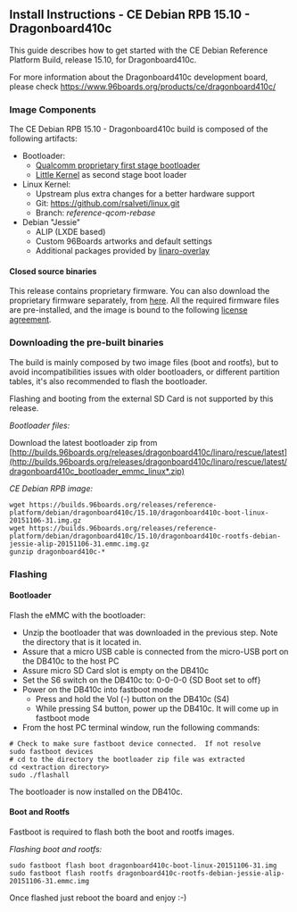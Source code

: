 ## Install Instructions - CE Debian RPB 15.10 - Dragonboard410c

This guide describes how to get started with the CE Debian Reference Platform Build, release 15.10, for Dragonboard410c.

For more information about the Dragonboard410c development board, please check https://www.96boards.org/products/ce/dragonboard410c/

### Image Components

The CE Debian RPB 15.10 - Dragonboard410c build is composed of the following artifacts:

- Bootloader:
   - [Qualcomm proprietary first stage bootloader](https://developer.qualcomm.com/download/linux-ubuntu-board-support-package-v1.zip)
   - [Little Kernel](https://git.linaro.org/landing-teams/working/qualcomm/lk.git) as second stage boot loader
- Linux Kernel:
   - Upstream plus extra changes for a better hardware support
   - Git: https://github.com/rsalveti/linux.git
   - Branch: *reference-qcom-rebase*
- Debian "Jessie"
   - ALIP (LXDE based)
   - Custom 96Boards artworks and default settings
   - Additional packages provided by [linaro-overlay](http://repo.linaro.org/ubuntu/linaro-overlay)

#### Closed source binaries

This release contains proprietary firmware. You can also download the proprietary firmware separately, from [here](https://developer.qualcomm.com/download/db410c/firmware-410c-1.1.0.bin). All the required firmware files are pre-installed, and the image is bound to the following [license agreement](https://git.linaro.org/landing-teams/working/qualcomm/lt-docs.git/blob_plain/HEAD:/license/license.txt).

### Downloading the pre-built binaries

The build is mainly composed by two image files (boot and rootfs), but to avoid incompatibilities issues with older bootloaders, or different partition tables, it's also recommended to flash the bootloader.

Flashing and booting from the external SD Card is not supported by this release.

*Bootloader files:*

Download the latest bootloader zip from [http://builds.96boards.org/releases/dragonboard410c/linaro/rescue/latest](http://builds.96boards.org/releases/dragonboard410c/linaro/rescue/latest/dragonboard410c_bootloader_emmc_linux*.zip)

*CE Debian RPB image:*

```
wget https://builds.96boards.org/releases/reference-platform/debian/dragonboard410c/15.10/dragonboard410c-boot-linux-20151106-31.img.gz
wget https://builds.96boards.org/releases/reference-platform/debian/dragonboard410c/15.10/dragonboard410c-rootfs-debian-jessie-alip-20151106-31.emmc.img.gz
gunzip dragonboard410c-*
```

### Flashing

#### Bootloader

Flash the eMMC with the bootloader:

- Unzip the bootloader that was downloaded in the previous step. Note the directory that is it located in.
- Assure that a micro USB cable is connected from the micro-USB port on the DB410c to the host PC
- Assure micro SD Card slot is empty on the DB410c
- Set the S6 switch on the DB410c to: 0-0-0-0 {SD Boot set to off}
- Power on the DB410c into fastboot mode
   - Press and hold the Vol (-) button on the DB410c (S4)
   - While pressing S4 button, power up the DB410c. It will come up in fastboot mode
- From the host PC terminal window, run the following commands:

```
# Check to make sure fastboot device connected.  If not resolve
sudo fastboot devices
# cd to the directory the bootloader zip file was extracted
cd <extraction directory>
sudo ./flashall
```

The bootloader is now installed on the DB410c.

#### Boot and Rootfs

Fastboot is required to flash both the boot and rootfs images.

*Flashing boot and rootfs:*

```
sudo fastboot flash boot dragonboard410c-boot-linux-20151106-31.img
sudo fastboot flash rootfs dragonboard410c-rootfs-debian-jessie-alip-20151106-31.emmc.img
```

Once flashed just reboot the board and enjoy :-)
